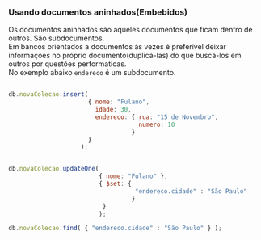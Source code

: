 ### Usando documentos aninhados(Embebidos)
  
Os documentos aninhados são aqueles documentos que ficam dentro de outros. 
São subdocumentos.  
Em bancos orientados a documentos ás vezes é preferível deixar informações no próprio documento(duplicá-las) do que buscá-los 
em outros por questões performaticas.  
No exemplo abaixo `endereco` é um subdocumento.

```js

db.novaColecao.insert( 
                      { nome: "Fulano", 
                        idade: 30,
                        endereco: { rua: "15 de Novembro", 
                                    numero: 10
                                  }
                      } 
                    );


db.novaColecao.updateOne( 
                         { nome: "Fulano" }, 
                         { $set: { 
                                   "endereco.cidade" : "São Paulo" 
                                  } 
                          } 
                         );

db.novaColecao.find( { "endereco.cidade" : "São Paulo" } );



```  